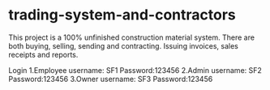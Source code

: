 # trading-system-and-contractors
This project is a 100% unfinished construction material system. There are both buying, selling, sending and contracting. Issuing invoices, sales receipts and reports.

Login 
1.Employee username: SF1 Password:123456 
2.Admin username: SF2 Password:123456 
3.Owner username: SF3 Password:123456
